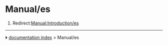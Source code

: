 # Manual/es
1.  Redirect:[Manual:Introduction/es](Manual:Introduction/es.md)



---
⏵ [documentation index](../README.md) > Manual/es
